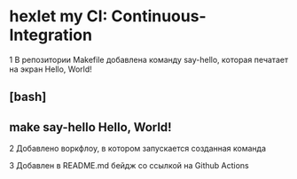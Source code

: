 # hexlet my CI: Continuous-Integration

1 В репозитории Makefile  добавлена команду say-hello, которая печатает на экран Hello, World! 

[bash]
----
make say-hello
Hello, World!
----
2 Добавлено воркфлоу, в котором запускается созданная команда

3 Добавлен в README.md бейдж со ссылкой на Github Actions

